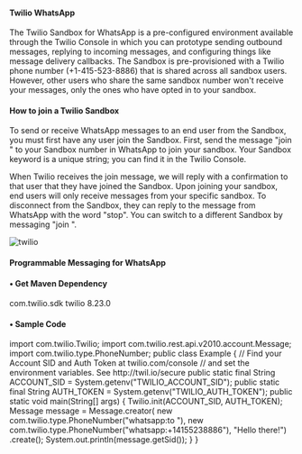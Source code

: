 <h4>Twilio WhatsApp</h4>
<p>The Twilio Sandbox for WhatsApp is a pre-configured environment available through the Twilio Console in which you can prototype sending outbound messages, replying to incoming messages, and configuring things like message delivery callbacks. 
The Sandbox is pre-provisioned with a Twilio phone number (+1-415-523-8886) that is shared across all sandbox users. However, other users who share the same sandbox number won't receive your messages, only the ones who have opted in to your sandbox.</p>

<h4>How to join a Twilio Sandbox</h4>
<p>To send or receive WhatsApp messages to an end user from the Sandbox, you must first have any user join the Sandbox.
First, send the message "join <your Sandbox keyword>" to your Sandbox number in WhatsApp to join your sandbox. Your Sandbox keyword is a unique string; you can find it in the Twilio Console.</p>
<p>When Twilio receives the join message, we will reply with a confirmation to that user that they have joined the Sandbox.
Upon joining your sandbox, end users will only receive messages from your specific sandbox. To disconnect from the Sandbox, they can reply to the message from WhatsApp with the word "stop". You can switch to a different Sandbox by messaging "join <other sandbox keyword>".</p>

 


![twilio](https://user-images.githubusercontent.com/80669589/147925506-4d5818a5-6fb5-4834-bcaf-8a36d0e2347f.png)



<h4>Programmable Messaging for WhatsApp</h4>
<h4>•	Get Maven Dependency</h4>
<dependency>
   <groupId>com.twilio.sdk</groupId>
   <artifactId>twilio</artifactId>
   <version>8.23.0</version>
</dependency>
<h4>•	Sample Code</h4>
<p>import com.twilio.Twilio;
import com.twilio.rest.api.v2010.account.Message;
import com.twilio.type.PhoneNumber;
public class Example {
    // Find your Account SID and Auth Token at twilio.com/console
    // and set the environment variables. See http://twil.io/secure
    public static final String ACCOUNT_SID = System.getenv("TWILIO_ACCOUNT_SID");
    public static final String AUTH_TOKEN = System.getenv("TWILIO_AUTH_TOKEN");
    public static void main(String[] args) {
        Twilio.init(ACCOUNT_SID, AUTH_TOKEN);
        Message message = Message.creator(
                new com.twilio.type.PhoneNumber("whatsapp:to<phone number> "),
                new com.twilio.type.PhoneNumber("whatsapp:+14155238886"),
                "Hello there!")
            .create();
        System.out.println(message.getSid());
    }
}
 </p>
